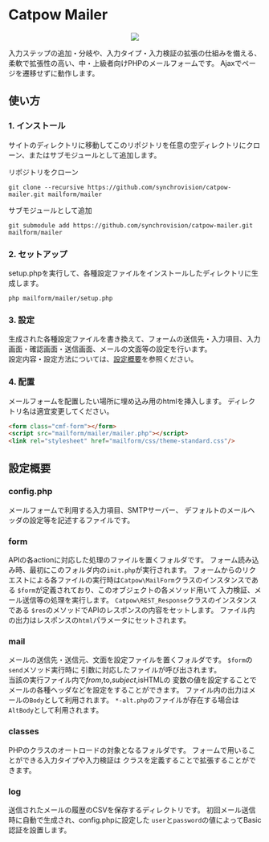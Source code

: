 Catpow Mailer
===

<p align="center">
  <img src="https://img.shields.io/badge/PHP-5.4-45A?logo=php">
</p>

入力ステップの追加・分岐や、入力タイプ・入力検証の拡張の仕組みを備える、柔軟で拡張性の高い、中・上級者向けPHPのメールフォームです。
Ajaxでページを遷移せずに動作します。

使い方
--

### 1. インストール

サイトのディレクトリに移動してこのリポジトリを任意の空ディレクトリにクローン、またはサブモジュールとして追加します。


リポジトリをクローン
 ```command
git clone --recursive https://github.com/synchrovision/catpow-mailer.git mailform/mailer
 ```

サブモジュールとして追加
 ```command
git submodule add https://github.com/synchrovision/catpow-mailer.git mailform/mailer
 ```

### 2. セットアップ

setup.phpを実行して、各種設定ファイルをインストールしたディレクトリに生成します。

```command
php mailform/mailer/setup.php
```

### 3. 設定

生成された各種設定ファイルを書き換えて、フォームの送信先・入力項目、入力画面・確認画面・送信画面、メールの文面等の設定を行います。  
設定内容・設定方法については、[設定概要](#config-summary)を参照ください。

### 4. 配置

メールフォームを配置したい場所に埋め込み用のhtmlを挿入します。
ディレクトリ名は適宜変更してください。

```html
<form class="cmf-form"></form>
<script src="mailform/mailer/mailer.php"></script>
<link rel="stylesheet" href="mailform/css/theme-standard.css"/>
```


設定概要<a id="config-summary"></a>
--

### config.php

メールフォームで利用する入力項目、SMTPサーバー、
デフォルトのメールヘッダの設定等を記述するファイルです。

### form

APIの各actionに対応した処理のファイルを置くフォルダです。
フォーム読み込み時、最初にこのフォルダ内の``init.php``が実行されます。
フォームからのリクエストによる各ファイルの実行時は``Catpow\MailForm``クラスのインスタンスである
``$form``が定義されており、このオブジェクトの各メソッド用いて
入力検証、メール送信等の処理を実行します。
``Catpow\REST_Response``クラスのインスタンスである
``$res``のメソッドでAPIのレスポンスの内容をセットします。
ファイル内の出力はレスポンスの``html``パラメータにセットされます。

### mail

メールの送信先・送信元、文面を設定ファイルを置くフォルダです。
``$form``の``send``メソッド実行時に
引数に対応したファイルが呼び出されます。  
当該の実行ファイル内で$from,$to,$subject,$isHTMLの
変数の値を設定することでメールの各種ヘッダなどを設定をすることができます。
ファイル内の出力はメールの``Body``として利用されます。
``*-alt.php``のファイルが存在する場合は``AltBody``として利用されます。

### classes

PHPのクラスのオートロードの対象となるフォルダです。
フォームで用いることができる入力タイプや入力検証は
クラスを定義することで拡張することができます。

### log

送信されたメールの履歴のCSVを保存するディレクトリです。
初回メール送信時に自動で生成され、config.phpに設定した
``user``と``password``の値によってBasic認証を設置します。